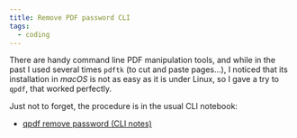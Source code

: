 ```yaml
---
title: Remove PDF password CLI
tags:
  - coding
---
```


There are handy command line PDF manipulation tools, and while in the past I used several times `pdftk` (to cut and paste pages...), I noticed that its installation in *macOS* is not as easy as it is under Linux, so I gave a try to `qpdf`, that worked perfectly.

Just not to forget, the procedure is in the usual CLI notebook:

 - [qpdf remove password (CLI notes)](https://telatin.wordpress.com/2019/06/12/remove-password-from-pdf-from-the-command-line/)
